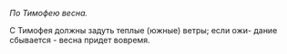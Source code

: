 _По Тимофею весна._

С Тимофея должны задуть теплые (южные) ветры; если ожи-
дание сбывается - весна придет вовремя.